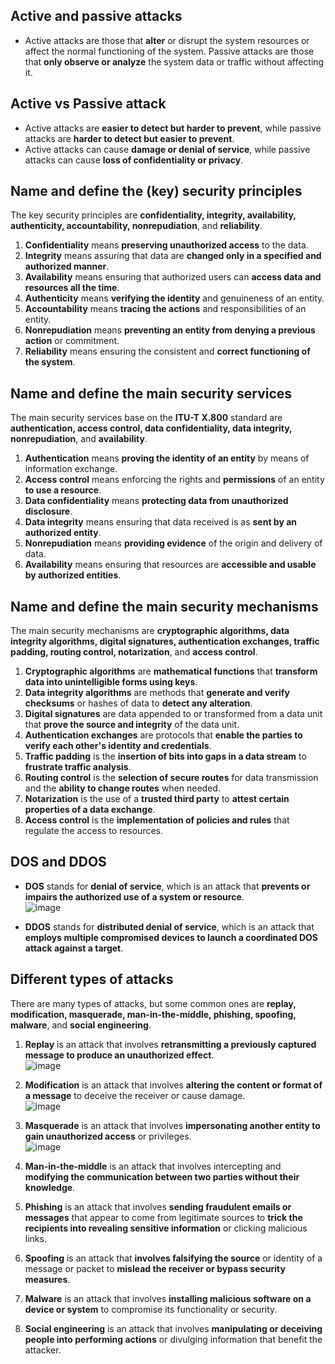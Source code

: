 ## Active and passive attacks 
- Active attacks are those that __alter__ or disrupt the system resources or affect the normal functioning of the system. Passive attacks are those that __only observe or analyze__ the system data or traffic without affecting it.

## Active vs Passive attack
- Active attacks are __easier to detect but harder to prevent__, while passive attacks are __harder to detect but easier to prevent__.
- Active attacks can cause __damage or denial of service__, while passive attacks can cause __loss of confidentiality or privacy__.

## Name and define the (key) security principles 
The key security principles are __confidentiality, integrity, availability, authenticity, accountability, nonrepudiation__, and __reliability__.
1. __Confidentiality__ means __preserving unauthorized access__ to the data.
2. __Integrity__ means assuring that data are __changed only in a specified and authorized manner__.
3. __Availability__ means ensuring that authorized users can __access data and resources all the time__.
4. __Authenticity__ means __verifying the identity__ and genuineness of an entity.
5. __Accountability__ means __tracing the actions__ and responsibilities of an entity.
6. __Nonrepudiation__ means __preventing an entity from denying a previous action__ or commitment.
7. __Reliability__ means ensuring the consistent and __correct functioning of the system__.

## Name and define the main security services
The main security services base on the __ITU-T X.800__ standard are __authentication, access control, data confidentiality, data integrity, nonrepudiation__, and __availability__.
1. __Authentication__ means __proving the identity of an entity__ by means of information exchange.
2. __Access control__ means enforcing the rights and __permissions__ of an entity __to use a resource__.
3. __Data confidentiality__ means __protecting data from unauthorized disclosure__.
4. __Data integrity__ means ensuring that data received is as __sent by an authorized entity__.
5. __Nonrepudiation__ means __providing evidence__ of the origin and delivery of data.
6. __Availability__ means ensuring that resources are __accessible and usable by authorized entities__.

## Name and define the main security mechanisms 
The main security mechanisms are __cryptographic algorithms, data integrity algorithms, digital signatures, authentication exchanges, traffic padding, routing control, notarization__, and __access control__. 
1. __Cryptographic algorithms__ are __mathematical functions__ that __transform data into unintelligible forms using keys__.
2. __Data integrity algorithms__ are methods that __generate and verify checksums__ or hashes of data to __detect any alteration__.
3. __Digital signatures__ are data appended to or transformed from a data unit that __prove the source and integrity__ of the data unit.
4. __Authentication exchanges__ are protocols that __enable the parties to verify each other's identity and credentials__.
5. __Traffic padding__ is the __insertion of bits into gaps in a data stream__ to __frustrate traffic analysis__.
6. __Routing control__ is the __selection of secure routes__ for data transmission and the __ability to change routes__ when needed.
7. __Notarization__ is the use of a __trusted third party__ to __attest certain properties of a data exchange__.
8. __Access control__ is the __implementation of policies and rules__ that regulate the access to resources.

## DOS and DDOS
- __DOS__ stands for __denial of service__, which is an attack that __prevents or impairs the authorized use of a system or resource__.<br>![image](https://github.com/wtxd1234/Network-Security/assets/41671135/bb014707-6880-404e-a84a-59608c8a1283)

- __DDOS__ stands for __distributed denial of service__, which is an attack that __employs multiple compromised devices to launch a coordinated DOS attack against a target__.

## Different types of attacks 
There are many types of attacks, but some common ones are __replay, modification, masquerade, man-in-the-middle, phishing, spoofing, malware__, and __social engineering__. 
1. __Replay__ is an attack that involves __retransmitting a previously captured message to produce an unauthorized effect__.<br>![image](https://github.com/wtxd1234/Network-Security/assets/41671135/97a66cfc-0a6c-49c5-a844-3e2040cf8e13)

2. __Modification__ is an attack that involves __altering the content or format of a message__ to deceive the receiver or cause damage.<br>![image](https://github.com/wtxd1234/Network-Security/assets/41671135/cdf45578-9cbf-411c-a5ac-e1d6a52981bb)

3. __Masquerade__ is an attack that involves __impersonating another entity to gain unauthorized access__ or privileges.<br>![image](https://github.com/wtxd1234/Network-Security/assets/41671135/f34a313d-484c-4111-8011-f6db9d5b7fce)

4. __Man-in-the-middle__ is an attack that involves intercepting and __modifying the communication between two parties without their knowledge__.
5. __Phishing__ is an attack that involves __sending fraudulent emails or messages__ that appear to come from legitimate sources to __trick the recipients into revealing sensitive information__ or clicking malicious links.
6. __Spoofing__ is an attack that __involves falsifying the source__ or identity of a message or packet to __mislead the receiver or bypass security measures__.
7. __Malware__ is an attack that involves __installing malicious software on a device or system__ to compromise its functionality or security.
8. __Social engineering__ is an attack that involves __manipulating or deceiving people into performing actions__ or divulging information that benefit the attacker.
